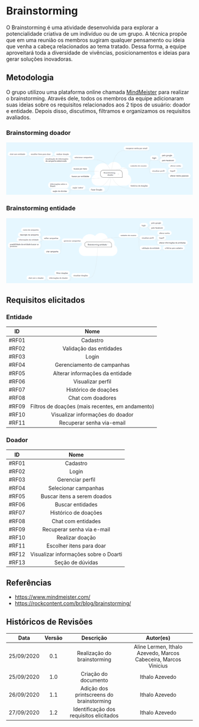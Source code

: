 # Brainstorming 

O Brainstorming é uma atividade desenvolvida para explorar a potencialidade criativa de um indivíduo ou de um grupo. A técnica propõe que em uma reunião os membros sugiram qualquer pensamento ou ideia que venha a cabeça relacionados ao tema tratado. Dessa forma, a equipe aproveitará toda a diversidade de vivências, posicionamentos e ideias para gerar soluções inovadoras.

## Metodologia

O grupo utilizou uma plataforma online chamada [MindMeister](https://www.mindmeister.com/) para realizar o brainstorming. Através dele, todos os membros da equipe adicionaram suas ideias sobre os requisitos relacionados aos 2 tipos de usuário: doador e entidade. Depois disso, discutimos, filtramos e organizamos os requisitos avaliados.

### Brainstorming doador
![doador](./../../assets/images/brainstorming/brainstormingDoador.png)


### Brainstorming entidade
![entidade](./../../assets/images/brainstorming/brainstormingEntidade.png)

## Requisitos elicitados
### Entidade
|  ID   |                       Nome                       |
| :---: | :----------------------------------------------: |
| #RF01 |                     Cadastro                     |
| #RF02 |             Validação das entidades              |
| #RF03 |                      Login                       |
| #RF04 |            Gerenciamento de campanhas            |
| #RF05 |         Alterar informações da entidade          |
| #RF06 |                Visualizar perfil                 |
| #RF07 |               Histórico de doações               |
| #RF08 |                Chat com doadores                 |
| #RF09 | Filtros de doações (mais recentes, em andamento) |
| #RF10 |         Visualizar informações do doador         |
| #RF11 |            Recuperar senha via-email             |

### Doador
|  ID   |                 Nome                  |
| :---: | :-----------------------------------: |
| #RF01 |               Cadastro                |
| #RF02 |                 Login                 |
| #RF03 |           Gerenciar perfil            |
| #RF04 |         Selecionar campanhas          |
| #RF05 |      Buscar itens a serem doados      |
| #RF06 |           Buscar entidades            |
| #RF07 |         Histórico de doações          |
| #RF08 |          Chat com entidades           |
| #RF09 |      Recuperar senha via e-mail       |
| #RF10 |            Realizar doação            |
| #RF11 |       Escolher itens para doar        |
| #RF12 | Visualizar informações sobre o Doarti |
| #RF13 |           Seção de dúvidas            |

## Referências
- https://www.mindmeister.com/
- https://rockcontent.com/br/blog/brainstorming/

## Históricos de Revisões

|    Data    | Versão |                Descrição                 |                            Autor(es)                            |
| :--------: | :----: | :--------------------------------------: | :-------------------------------------------------------------: |
| 25/09/2020 |  0.1   |       Realização do brainstorming        | Aline Lermen, Ithalo Azevedo, Marcos Cabeceira, Marcos Vinicius |
| 25/09/2020 |  1.0   |           Criação do documento           |                         Ithalo Azevedo                          |
| 26/09/2020 |  1.1   | Adição dos printscreens do brainstorming |                         Ithalo Azevedo                          |
| 27/09/2020 |  1.2   | Identificação dos requisitos elicitados  |                         Ithalo Azevedo                          |